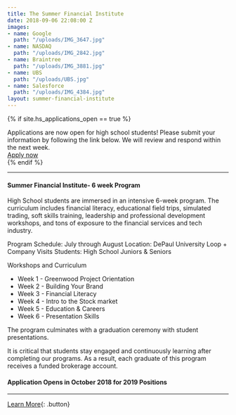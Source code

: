 ```yaml
---
title: The Summer Financial Institute
date: 2018-09-06 22:08:00 Z
images:
- name: Google
  path: "/uploads/IMG_3647.jpg"
- name: NASDAQ
  path: "/uploads/IMG_2842.jpg"
- name: Braintree
  path: "/uploads/IMG_3881.jpg"
- name: UBS
  path: "/uploads/UBS.jpg"
- name: Salesforce
  path: "/uploads/IMG_4384.jpg"
layout: summer-financial-institute
---
```


{% if site.hs_applications_open == true %}
<div class="applications-open lg-p3 p2 mb3">
    <div class="h3">Applications are now open for high school students! Please submit your information by following the link below.  We will review and respond within the next week.</div>
    <a href="#" class="button">Apply now</a>
</div>
{% endif %}

* * *

#### Summer Financial Institute- 6 week Program

High School students are immersed in an intensive 6-week program. The curriculum includes financial literacy, educational field trips, simulated trading, soft skills training, leadership and professional development workshops, and tons of exposure to the financial services and tech industry.

Program Schedule: July through August
Location: DePaul University Loop + Company Visits
Students: High School Juniors & Seniors

Workshops and Curriculum

*   Week 1 - Greenwood Project Orientation
*   Week 2 - Building Your Brand
*   Week 3 - Financial Literacy
*   Week 4 - Intro to the Stock market
*   Week 5 - Education & Careers
*   Week 6 - Presentation Skills

The program culminates with a graduation ceremony with student presentations.

It is critical that students stay engaged and continuously learning after completing our programs. As a result, each graduate of this program receives a funded brokerage account.

#### Application Opens in October 2018 for 2019 Positions

* * *

[Learn More](mailto:info@greenwoodproject.org){: .button}



